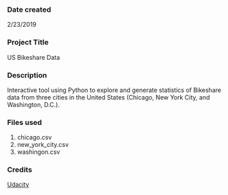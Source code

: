 ### Date created
2/23/2019

### Project Title
US Bikeshare Data

### Description
Interactive tool using Python to explore and generate statistics of Bikeshare
data from three cities in the United States (Chicago, New York City, and
Washington, D.C.).

### Files used
1. chicago.csv
2. new_york_city.csv
3. washingon.csv

### Credits
[Udacity](http://www.udacity.com)
